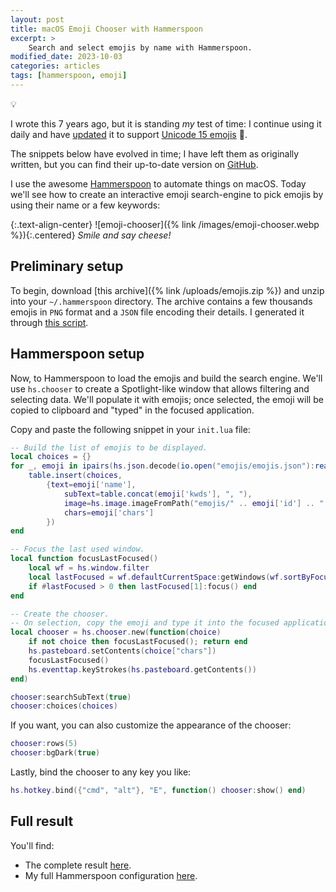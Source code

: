 ```yaml
---
layout: post
title: macOS Emoji Chooser with Hammerspoon
excerpt: >
    Search and select emojis by name with Hammerspoon.
modified_date: 2023-10-03
categories: articles
tags: [hammerspoon, emoji]
---
```


<div class="tip" markdown="1">
💡

I wrote this 7 years ago, but it is standing _my_ test of time: I continue using
it daily and have
[updated](https://github.com/aldur/dotfiles/commit/14b11f24a54a0d799f69dcf0da65cb34d15e35a5)
it to support [Unicode 15
emojis](https://unicode.org/emoji/charts-15.0/emoji-released.html) 🪼.

The snippets below have evolved in time; I have left them as originally written,
but you can find their up-to-date version on
[GitHub](https://github.com/aldur/dotfiles/tree/master/osx/hammerspoon/Spoons/Emojis.spoon).
</div>

I use the awesome [Hammerspoon](https://github.com/Hammerspoon/hammerspoon) to
automate things on macOS. Today we'll see how to create an interactive emoji
search-engine to pick emojis by using their name or a few keywords:

{:.text-align-center}
![emoji-chooser]({% link /images/emoji-chooser.webp %}){:.centered}
*Smile and say cheese!*

## Preliminary setup

To begin, download [this archive]({% link /uploads/emojis.zip %}) and unzip into
your `~/.hammerspoon` directory. The archive contains a few thousands emojis in
`PNG` format and a `JSON` file encoding their details. I generated it through
[this script](https://gist.github.com/aldur/6b591c582db8a9134f31263f95cccfc2).

## Hammerspoon setup

Now, to Hammerspoon to load the emojis and build the search engine. We'll use
`hs.chooser` to create a Spotlight-like window that allows filtering and
selecting data. We'll populate it with emojis; once selected, the emoji will be
copied to clipboard and "typed" in the focused application.

Copy and paste the following snippet in your `init.lua` file:

```lua
-- Build the list of emojis to be displayed.
local choices = {}
for _, emoji in ipairs(hs.json.decode(io.open("emojis/emojis.json"):read())) do
    table.insert(choices,
        {text=emoji['name'],
            subText=table.concat(emoji['kwds'], ", "),
            image=hs.image.imageFromPath("emojis/" .. emoji['id'] .. ".png"),
            chars=emoji['chars']
        })
end

-- Focus the last used window.
local function focusLastFocused()
    local wf = hs.window.filter
    local lastFocused = wf.defaultCurrentSpace:getWindows(wf.sortByFocusedLast)
    if #lastFocused > 0 then lastFocused[1]:focus() end
end

-- Create the chooser.
-- On selection, copy the emoji and type it into the focused application.
local chooser = hs.chooser.new(function(choice)
    if not choice then focusLastFocused(); return end
    hs.pasteboard.setContents(choice["chars"])
    focusLastFocused()
    hs.eventtap.keyStrokes(hs.pasteboard.getContents())
end)

chooser:searchSubText(true)
chooser:choices(choices)
```

If you want, you can also customize the appearance of the chooser:

```lua
chooser:rows(5)
chooser:bgDark(true)
```

Lastly, bind the chooser to any key you like:

```lua
hs.hotkey.bind({"cmd", "alt"}, "E", function() chooser:show() end)
```

## Full result

You'll find:

- The complete result
  [here](https://github.com/aldur/dotfiles/tree/master/osx/hammerspoon/Spoons/Emojis.spoon).
- My full Hammerspoon configuration
  [here](https://github.com/aldur/dotfiles/tree/master/osx/hammerspoon).
